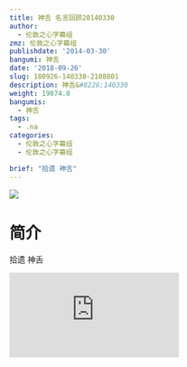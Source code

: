 ```yaml
---
title: 神舌 名言回顾20140330
author:
  - 伦敦之心字幕组
zmz: 伦敦之心字幕组
publishdate: '2014-03-30'
bangumi: 神舌
date: '2018-09-26'
slug: 180926-140330-2108801
description: 神舌&#8226;140330
weight: 19074.0
bangumis:
  - 神舌
tags:
  - .na
categories:
  - 伦敦之心字幕组
  - 伦敦之心字幕组

brief: "拾遗 神舌"
---
```

![](https://i.imgur.com/ulc7nb8.jpg)
# 简介  
拾遗 神舌  
<div class ="resp-container">
<iframe class="testiframe" src="https://www.onln.cn/videoAd/videoAd.html?id=2108801&channelId=559535&code=fe74de600bffe8db0402c74545d960c7" frameborder=0 allowfullscreen="true" ></iframe>
</div>

